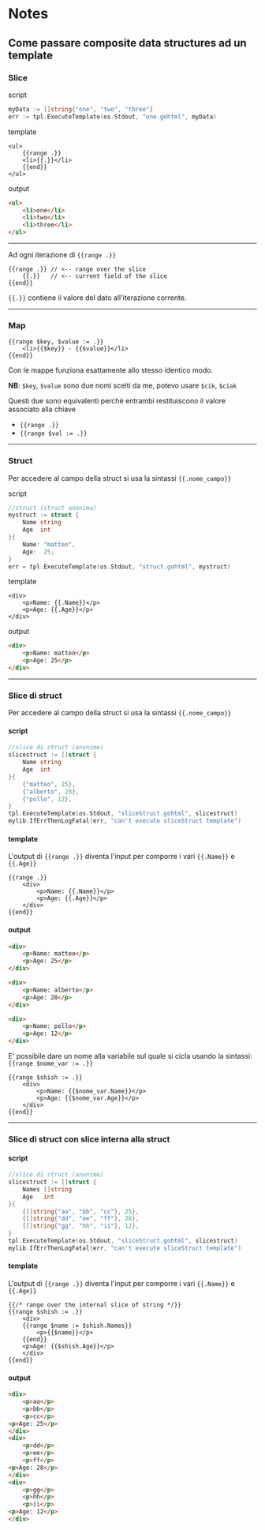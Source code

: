 # Notes

## Come passare composite data structures ad un template

### Slice

script

```Go
myData := []string{"one", "two", "three"}
err := tpl.ExecuteTemplate(os.Stdout, "one.gohtml", myData)
```

template

```gohtml
<ul>
    {{range .}}
    <li>{{.}}</li>
    {{end}}
</ul>
```

output

```html
<ul>
    <li>one</li>
    <li>two</li>
    <li>three</li>
</ul>
```

---

Ad ogni iterazione di `{{range .}} `

```gohtml
{{range .}} // <-- range over the slice
    {{.}}   // <-- current field of the slice
{{end}}
```

`{{.}}` contiene il valore del dato all'iterazione corrente.

---

### Map

```gohtml
{{range $key, $value := .}}
    <li>{{$key}} - {{$value}}</li>
{{end}}
```

Con le mappe funziona esattamente allo stesso identico modo.

**NB**: `$key`, `$value` sono due nomi scelti da me, potevo usare `$cik`, `$ciak`

Questi due sono equivalenti perchè entrambi restituiscono il valore associato alla chiave

- `{{range .}}`
- `{{range $val := .}}`

---

### Struct

Per accedere al campo della struct si usa la sintassi `{{.nome_campo}}`

script

```Go
//struct (struct anonima)
mystruct := struct {
    Name string
    Age  int
}{
    Name: "matteo",
    Age:  25,
}
err = tpl.ExecuteTemplate(os.Stdout, "struct.gohtml", mystruct)
```

template

```gohtml
<div>
    <p>Name: {{.Name}}</p>
    <p>Age: {{.Age}}</p>
</div>
```

output

```html
<div>
    <p>Name: matteo</p>
    <p>Age: 25</p>
</div>
```

---

### Slice di struct

Per accedere al campo della struct si usa la sintassi `{{.nome_campo}}`

#### script

```Go
//slice di struct (anonime)
slicestruct := []struct {
    Name string
    Age  int
}{
    {"matteo", 25},
    {"alberto", 28},
    {"pollo", 12},
}
tpl.ExecuteTemplate(os.Stdout, "sliceStruct.gohtml", slicestruct)
mylib.IfErrThenLogFatal(err, "can't execute sliceStruct template")
```

#### template

L'output di `{{range .}}` diventa l'input per comporre i vari `{{.Name}}` e `{{.Age}}`

```gohtml
{{range .}}
    <div>
        <p>Name: {{.Name}}</p>
        <p>Age: {{.Age}}</p>
    </div>
{{end}}
```

#### output

```html
<div>
    <p>Name: matteo</p>
    <p>Age: 25</p>
</div>

<div>
    <p>Name: alberto</p>
    <p>Age: 28</p>
</div>

<div>
    <p>Name: pollo</p>
    <p>Age: 12</p>
</div>
```

E' possibile dare un nome alla variabile sul quale si cicla usando la sintassi:
`{{range $nome_var := .}}`

```Gohtml
{{range $shish := .}}
    <div>
        <p>Name: {{$nome_var.Name}}</p>
        <p>Age: {{$nome_var.Age}}</p>
    </div>
{{end}}
```

---

### Slice di struct con slice interna alla struct

#### script

```Go
//slice di struct (anonime)
slicestruct := []struct {
    Names []string
    Age   int
}{
    {[]string{"aa", "bb", "cc"}, 25},
    {[]string{"dd", "ee", "ff"}, 28},
    {[]string{"gg", "hh", "ii"}, 12},
}
tpl.ExecuteTemplate(os.Stdout, "sliceStruct.gohtml", slicestruct)
mylib.IfErrThenLogFatal(err, "can't execute sliceStruct template")
```

#### template

L'output di `{{range .}}` diventa l'input per comporre i vari `{{.Name}}` e `{{.Age}}`

```gohtml
{{/* range over the internal slice of string */}}
{{range $shish := .}}
    <div>
    {{range $name := $shish.Names}}
        <p>{{$name}}</p>
    {{end}}
    <p>Age: {{$shish.Age}}</p>
    </div>
{{end}}
```

#### output

```html
<div>
    <p>aa</p>
    <p>bb</p>
    <p>cc</p>
<p>Age: 25</p>
</div>
<div>
    <p>dd</p>
    <p>ee</p>
    <p>ff</p>
<p>Age: 28</p>
</div>
<div>
    <p>gg</p>
    <p>hh</p>
    <p>ii</p>
<p>Age: 12</p>
</div>
```
